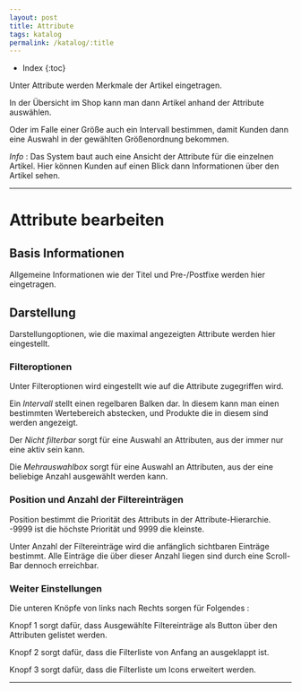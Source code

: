 ```yaml
---
layout: post
title: Attribute
tags: katalog
permalink: /katalog/:title
---
```


+ Index
{:toc}

Unter Attribute werden Merkmale der Artikel eingetragen.

In der Übersicht im Shop kann man dann Artikel anhand der Attribute auswählen.

Oder im Falle einer Größe auch ein Intervall bestimmen, damit Kunden dann eine Auswahl in der gewählten Größenordnung bekommen.

*Info* : Das System baut auch eine Ansicht der Attribute für die einzelnen Artikel. 
Hier können Kunden auf einen Blick dann Informationen über den Artikel sehen.

---

# Attribute bearbeiten

## Basis Informationen

Allgemeine Informationen wie der Titel und Pre-/Postfixe werden hier eingetragen.

## Darstellung

Darstellungoptionen, wie die maximal angezeigten Attribute werden hier eingestellt.

### Filteroptionen

Unter Filteroptionen wird eingestellt wie auf die Attribute zugegriffen wird.

Ein *Intervall* stellt einen regelbaren Balken dar. In diesem kann man einen bestimmten Wertebereich abstecken, und Produkte die in diesem sind werden angezeigt.

Der *Nicht filterbar* sorgt für eine Auswahl an Attributen, aus der immer nur eine aktiv sein kann.

Die *Mehrauswahlbox* sorgt für eine Auswahl an Attributen, aus der eine beliebige Anzahl ausgewählt werden kann.

### Position und Anzahl der Filtereinträgen

Position bestimmt die Priorität des Attributs in der Attribute-Hierarchie.
-9999 ist die höchste Priorität und 9999 die kleinste.

Unter Anzahl der Filtereinträge wird die anfänglich sichtbaren Einträge bestimmt.
Alle Einträge die über dieser Anzahl liegen sind durch eine Scroll-Bar dennoch erreichbar.

### Weiter Einstellungen

Die unteren Knöpfe von links nach Rechts sorgen für Folgendes :

Knopf 1 sorgt dafür, dass Ausgewählte Filtereinträge als Button über den Attributen gelistet werden.

Knopf 2 sorgt dafür, dass die Filterliste von Anfang an ausgeklappt ist.
 
Knopf 3 sorgt dafür, dass die Filterliste um Icons erweitert werden.

---

